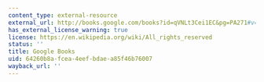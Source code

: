 ```yaml
---
content_type: external-resource
external_url: http://books.google.com/books?id=qVNLt3Cei1EC&pg=PA271#v=onepage
has_external_license_warning: true
license: https://en.wikipedia.org/wiki/All_rights_reserved
status: ''
title: Google Books
uid: 64260b8a-fcea-4eef-bdae-a85f46b76007
wayback_url: ''
---
```

